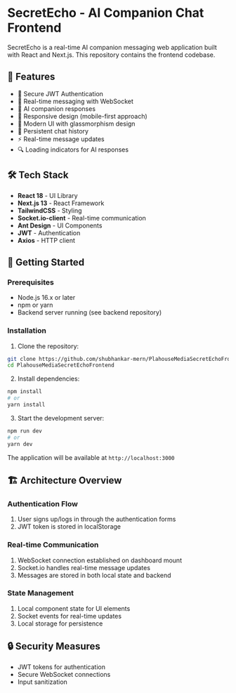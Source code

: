 # SecretEcho - AI Companion Chat Frontend

SecretEcho is a real-time AI companion messaging web application built with React and Next.js. This repository contains the frontend codebase.

## 🚀 Features

- 🔐 Secure JWT Authentication
- 💬 Real-time messaging with WebSocket
- 🤖 AI companion responses
- 📱 Responsive design (mobile-first approach)
- 🌈 Modern UI with glassmorphism design
- 🔄 Persistent chat history
- ⚡ Real-time message updates
- 🔍 Loading indicators for AI responses

## 🛠️ Tech Stack

- **React 18** - UI Library
- **Next.js 13** - React Framework
- **TailwindCSS** - Styling
- **Socket.io-client** - Real-time communication
- **Ant Design** - UI Components
- **JWT** - Authentication
- **Axios** - HTTP client

## 🚀 Getting Started

### Prerequisites

- Node.js 16.x or later
- npm or yarn
- Backend server running (see backend repository)

### Installation

1. Clone the repository:
```bash
git clone https://github.com/shubhankar-mern/PlahouseMediaSecretEchoFrontend.git
cd PlahouseMediaSecretEchoFrontend
```

2. Install dependencies:
```bash
npm install
# or
yarn install
```




3. Start the development server:
```bash
npm run dev
# or
yarn dev
```

The application will be available at `http://localhost:3000`

## 🏗️ Architecture Overview

### Authentication Flow
1. User signs up/logs in through the authentication forms
2. JWT token is stored in localStorage


### Real-time Communication
1. WebSocket connection established on dashboard mount
2. Socket.io handles real-time message updates
3. Messages are stored in both local state and backend


### State Management
1. Local component state for UI elements
2. Socket events for real-time updates
3. Local storage for persistence

## 🔒 Security Measures

- JWT tokens for authentication
- Secure WebSocket connections
- Input sanitization


